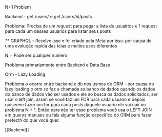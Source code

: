 N+1 Problem

Backend - get /users/ e get /users/id/posts

Problema: Precisa de um request para pegar a lista de usuairios e 1 request para cada um desses usuarios para listar seus posts

** GRAPHQL - Resolve isso e foi criado pela Meta por isso. por causa de uma evolução rapida das telas e muitos usos diferentes

N = Pode ser qualquer numero

Problema primariamente entre Backend e Data Base

Orm - Lazy Loading

Problema o ocorre entre backend e db nos usmos de ORM - por causa do lazy loading o orm so faz a chamada ao banco de dados quando os dados do banco de dados vão ser usados e ele so busca os dados solicitados, ser usar o left join, assim se você faz um FOR para cada usuario e depois quiserem fazer um for para cada posts daquele usuario ele vai cair no problema N + 1. Então para não ter esse problema você usa o LEFT JOIN em querys manuais ou fala alguma função especifica do ORM para fazer prefecth do que você quer.


[[Backend]]